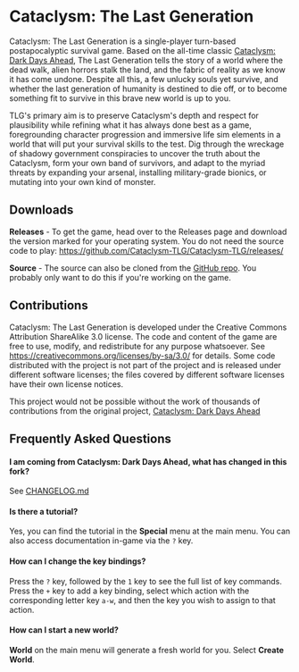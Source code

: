 # Cataclysm: The Last Generation

Cataclysm: The Last Generation is a single-player turn-based postapocalyptic survival game. Based on the all-time classic [Cataclysm: Dark Days Ahead](https://cataclysmdda.org), The Last Generation tells the story of a world where the dead walk, alien horrors stalk the land, and the fabric of reality as we know it has come undone. Despite all this, a few unlucky souls yet survive, and whether the last generation of humanity is destined to die off, or to become something fit to survive in this brave new world is up to you.

TLG's primary aim is to preserve Cataclysm's depth and respect for plausibility while refining what it has always done best as a game, foregrounding character progression and immersive life sim elements in a world that will put your survival skills to the test. Dig through the wreckage of shadowy government conspiracies to uncover the truth about the Cataclysm, form your own band of survivors, and adapt to the myriad threats by expanding your arsenal, installing military-grade bionics, or mutating into your own kind of monster.

## Downloads

**Releases** - To get the game, head over to the Releases page and download the version marked for your operating system. You do not need the source code to play: https://github.com/Cataclysm-TLG/Cataclysm-TLG/releases/

**Source** - The source can also be cloned from the [GitHub repo](https://github.com/Cataclysm-TLG/Cataclysm-TLG/). You probably only want to do this if you're working on the game.

## Contributions

Cataclysm: The Last Generation is developed under the Creative Commons Attribution ShareAlike 3.0 license. The code and content of the game are free to use, modify, and redistribute for any purpose whatsoever. See https://creativecommons.org/licenses/by-sa/3.0/ for details.
Some code distributed with the project is not part of the project and is released under different software licenses; the files covered by different software licenses have their own license notices.

This project would not be possible without the work of thousands of contributions from the original project, [Cataclysm: Dark Days Ahead](https://github.org/CleverRaven/Cataclysm-DDA)

## Frequently Asked Questions

#### I am coming from Cataclysm: Dark Days Ahead, what has changed in this fork?

See [CHANGELOG.md](doc/CHANGELOG.md)

#### Is there a tutorial?

Yes, you can find the tutorial in the **Special** menu at the main menu. You can also access documentation in-game via the `?` key.

#### How can I change the key bindings?

Press the `?` key, followed by the `1` key to see the full list of key commands. Press the `+` key to add a key binding, select which action with the corresponding letter key `a-w`, and then the key you wish to assign to that action.

#### How can I start a new world?

**World** on the main menu will generate a fresh world for you. Select **Create World**.
